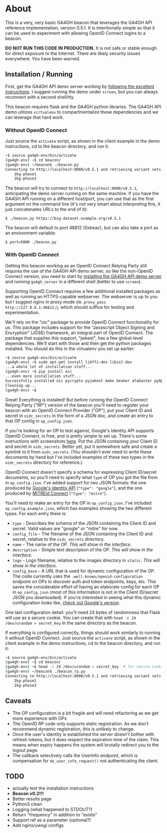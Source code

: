 # About

This is a very, very basic GA4GH beacon that leverages the GA4GH API reference implementation, version 0.5.1.  It is intentionally simple so that it can be used to experiment with allowing OpenID Connect logins to a beacon.

**DO NOT RUN THIS CODE IN PRODUCTION.**  It is not safe or stable enough for direct exposure to the Internet.  There are likely security issues everywhere.  You have been warned.


## Installation / Running

First, get the GA4GH API demo server working by [following the excellent instructions](http://ga4gh-reference-implementation.readthedocs.org/en/stable/demo.html).  I suggest running the demo under `screen`, but you can always reconnect with a second shell/tty.

This beacon requires flask and the GA4GH python libraries.  The GA4GH API demo utilizes `virtualenv` to compartmentalize these dependencies and we can leverage that hard work.

### Without OpenID Connect

Just source the `activate` script, as shown in the client example in the demo instructions, cd to the beacon directory, and run it:

```bash
~$ source ga4gh-env/bin/activate
(ga4gh-env) ~$ cd beacon/
(ga4gh-env) ~/beacon$ ./beacon.py
Connecting to http://localhost:8000/v0.5.1 and retrieving variant sets:
    1kg-phase1
    1kg-phase3
```

The beacon will try to connect to `http://localhost:8000/v0.5.1`, anticipating the demo server running on the same machine.  If you have the GA4GH API running on a different host/port, you can use that as the first argument on the command line (it's not very smart about interpreting this, it just concatenates URLs to the end of it):

`$ ./beacon.py https://big-dataset.example.org/v0.5.1` 

The beacon will default to port 48812 (0xbeac), but can also take a port as an environment variable:

`$ port=5000 ./beacon.py`


### With OpenID Connect

Getting this beacon working as an OpenID Connect Relying Party still requires the use of the GA4GH API demo server, so like the non-OpenID Connect version, you need to start by [installing the GA4GH API demo server](http://ga4gh-reference-implementation.readthedocs.org/en/stable/demo.html) and running `ga4gh_server` in a different shell (better to use `screen`).

Supporting OpenID Connect requires a few additional installed packages as well as running an HTTPS-capable webserver.  The webserver is up to you but I suggest nginx in proxy mode (ie. `proxy_pass http://127.0.0.1:48812;`), which should suffice for testing and experimentation.

We'll rely on the "oic" package to provide OpenID Connect functionality for us.  This package includes support for the "Javascript Object Signing and Encryption" (JOSE) framework, an integral part of OpenID Connect.  The package that supplies this support, "jwkest", has a few global-level dependencies.  We'll start with those and then get the python packages installed.  You should do this in the virtualenv you set up earlier:

```bash
~$ source ga4gh-env/bin/activate
(ga4gh-env) ~$ sudo apt-get install libffi-dev libssl-dev
...a whole lot of installation stuff...
(ga4gh-env) ~$ pip install oic
...even more installation stuff...
Successfully installed oic pycrypto pyjwkest mako beaker alabaster pyOpenSSL future cryptography idna pyasn1 enum34 ipaddress cffi pycparser
Cleaning up...
(ga4gh-env) ~$
```

Great!  Everything is installed!  But before running the OpenID Connect Relying Party ("RP") version of the beacon you'll need to register your beacon with an OpenID Connect Provider ("OP"), put your Client ID and secret in `oidc_secrets` in the form of a JSON doc, and create an entry to that OP config in `op_config.json`.

If you're looking for an OP to test against, Google's Identity API supports OpenID Connect, is free, and is pretty simple to set up.  There's some instructions with screenshots [here](doc/setup_google_identity.md).  Put the JSON containing your Client ID and secret in `oidc_secrets`.  Better yet, put it somewhere safe and create a symlink to it from `oidc_secrets`.  (You shouldn't ever need to write these documents by hand but I've included examples of these two types in the `oidc_secrets` directory for reference.)

OpenID Connect doesn't specify a schema for expressing Client ID/secret documents, so you'll need to specify what `type` of OP you got the file from in `op_config.json`.  I've added support for two JSON formats: the one produced by [Google's Identity API](https://developers.google.com/identity/protocols/OpenIDConnect) (`"type": "google"`), and the one produced by [MITREid Connect](http://kit.mit.edu/projects/mitreid-connect) (`"type": "mitre"`).

You'll need to make an entry for the OP in `op_config.json`.  I've included `op_config.example.json`, which has examples showing the two different types.  For each entry there is:

* `type` - Describes the schema of the JSON containing the Client ID and secret. Valid values are "google" or "mitre" for now.
* `config_file` - The filename of the JSON containing the Client ID and secret, relative to the `oidc_secrets` directory.
* `name` - The name of the OP.  _This will show in the interface._
* `description` - Simple text description of the OP.  _This will show in the interface._
* `logo` - Logo filename, relative to the images directory in `static`.  _This will show in the interface._
* `config_base` - A URL that is used for dynamic configuration of the OP.  The code currently uses the `.well-known/openid-configuration` endpoint on OPs to discover auth and token endpoints, keys, etc.  This saves the considerable effort of having an elaborate config for each OP in `op_config.json` (most of this information is not in the Client ID/secret JSON you downloaded).  If you're interested in seeing what this dynamic configuration looks like, [check out Google's version](https://accounts.google.com/.well-known/openid-configuration).

One last configuration detail: you'll need 24 bytes of randomness that Flask will use as a secure cookie.  You can create that with `head -c 24 /dev/urandom > secret_key` in the same directory as the beacon.

If everything is configured correctly, things should work similarly to running it without OpenID Connect.  Just source the `activate` script, as shown in the client example in the demo instructions, cd to the beacon directory, and run it:

```bash
~$ source ga4gh-env/bin/activate
(ga4gh-env) ~$ cd beacon/
(ga4gh-env) ~$ head -c 24 /dev/urandom > secret_key  # for secure cookies
(ga4gh-env) ~/beacon$ ./beacon_rp.py
Connecting to http://localhost:8000/v0.5.1 and retrieving variant sets:
    1kg-phase1
    1kg-phase3
```


## Caveats

* The OP configuration is a bit fragile and will need refactoring as we get more experience with OPs
* The OpenID RP code only supports static registration.  As we don't recommend dynamic registration, this is unlikely to change.
* Once the user's identity is established the server doesn't bother with refresh tokens, but it does respect the expiration time of the claim.  This means when expiry happens the system will brutally redirect you to the logout page.
* The callback selectively calls the UserInfo endpoint, which is compensation for `do_user_info_request()` not authenticating the client.


## TODO

* actually test the installation instructions
* **Beacon v0.2!!!**
* Better results page
* Python3 clean
* Logging (what happened to STDOUT?)
* Return "frequency" in addition to "exists"
* Support ref as a parameter (optional?)
* Add nginx/uwsgi configs
